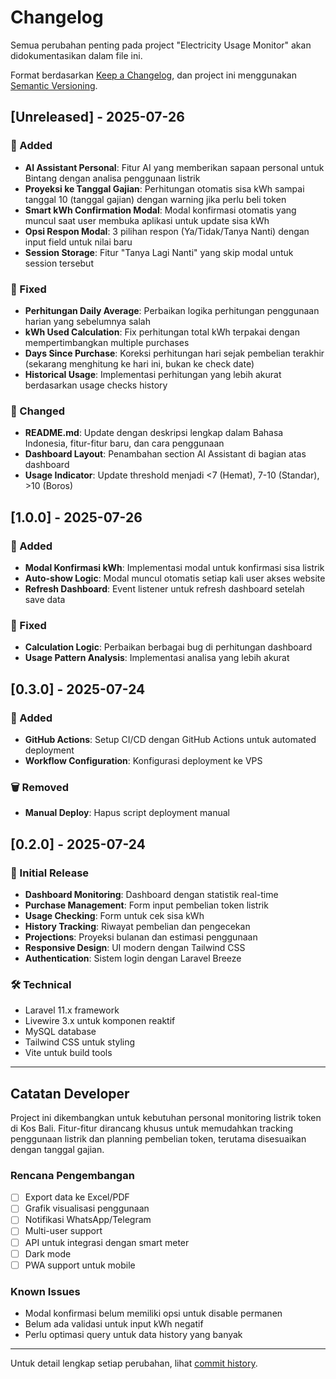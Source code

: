 # Changelog

Semua perubahan penting pada project "Electricity Usage Monitor" akan didokumentasikan dalam file ini.

Format berdasarkan [Keep a Changelog](https://keepachangelog.com/en/1.0.0/),
dan project ini menggunakan [Semantic Versioning](https://semver.org/spec/v2.0.0.html).

## [Unreleased] - 2025-07-26

### 🎉 Added
- **AI Assistant Personal**: Fitur AI yang memberikan sapaan personal untuk Bintang dengan analisa penggunaan listrik
- **Proyeksi ke Tanggal Gajian**: Perhitungan otomatis sisa kWh sampai tanggal 10 (tanggal gajian) dengan warning jika perlu beli token
- **Smart kWh Confirmation Modal**: Modal konfirmasi otomatis yang muncul saat user membuka aplikasi untuk update sisa kWh
- **Opsi Respon Modal**: 3 pilihan respon (Ya/Tidak/Tanya Nanti) dengan input field untuk nilai baru
- **Session Storage**: Fitur "Tanya Lagi Nanti" yang skip modal untuk session tersebut

### 🔧 Fixed
- **Perhitungan Daily Average**: Perbaikan logika perhitungan penggunaan harian yang sebelumnya salah
- **kWh Used Calculation**: Fix perhitungan total kWh terpakai dengan mempertimbangkan multiple purchases
- **Days Since Purchase**: Koreksi perhitungan hari sejak pembelian terakhir (sekarang menghitung ke hari ini, bukan ke check date)
- **Historical Usage**: Implementasi perhitungan yang lebih akurat berdasarkan usage checks history

### 📝 Changed
- **README.md**: Update dengan deskripsi lengkap dalam Bahasa Indonesia, fitur-fitur baru, dan cara penggunaan
- **Dashboard Layout**: Penambahan section AI Assistant di bagian atas dashboard
- **Usage Indicator**: Update threshold menjadi <7 (Hemat), 7-10 (Standar), >10 (Boros)

## [1.0.0] - 2025-07-26

### 🎉 Added
- **Modal Konfirmasi kWh**: Implementasi modal untuk konfirmasi sisa listrik
- **Auto-show Logic**: Modal muncul otomatis setiap kali user akses website
- **Refresh Dashboard**: Event listener untuk refresh dashboard setelah save data

### 🔧 Fixed
- **Calculation Logic**: Perbaikan berbagai bug di perhitungan dashboard
- **Usage Pattern Analysis**: Implementasi analisa yang lebih akurat

## [0.3.0] - 2025-07-24

### 🚀 Added
- **GitHub Actions**: Setup CI/CD dengan GitHub Actions untuk automated deployment
- **Workflow Configuration**: Konfigurasi deployment ke VPS

### 🗑️ Removed
- **Manual Deploy**: Hapus script deployment manual

## [0.2.0] - 2025-07-24

### 🎉 Initial Release
- **Dashboard Monitoring**: Dashboard dengan statistik real-time
- **Purchase Management**: Form input pembelian token listrik
- **Usage Checking**: Form untuk cek sisa kWh
- **History Tracking**: Riwayat pembelian dan pengecekan
- **Projections**: Proyeksi bulanan dan estimasi penggunaan
- **Responsive Design**: UI modern dengan Tailwind CSS
- **Authentication**: Sistem login dengan Laravel Breeze

### 🛠️ Technical
- Laravel 11.x framework
- Livewire 3.x untuk komponen reaktif
- MySQL database
- Tailwind CSS untuk styling
- Vite untuk build tools

---

## Catatan Developer

Project ini dikembangkan untuk kebutuhan personal monitoring listrik token di Kos Bali. Fitur-fitur dirancang khusus untuk memudahkan tracking penggunaan listrik dan planning pembelian token, terutama disesuaikan dengan tanggal gajian.

### Rencana Pengembangan
- [ ] Export data ke Excel/PDF
- [ ] Grafik visualisasi penggunaan
- [ ] Notifikasi WhatsApp/Telegram
- [ ] Multi-user support
- [ ] API untuk integrasi dengan smart meter
- [ ] Dark mode
- [ ] PWA support untuk mobile

### Known Issues
- Modal konfirmasi belum memiliki opsi untuk disable permanen
- Belum ada validasi untuk input kWh negatif
- Perlu optimasi query untuk data history yang banyak

---

Untuk detail lengkap setiap perubahan, lihat [commit history](https://github.com/bintangtobing/electricity-usage/commits/main).
